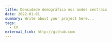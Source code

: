 ```yaml
---
title: Densidade demográfica nos andes centrais
date: 2022-01-01
summary: Write about your project here...
tags:
  - CV
external_link: http://github.com
---
```

